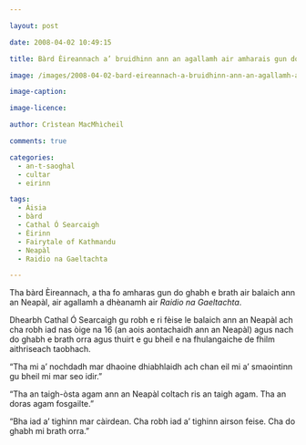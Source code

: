 ```yaml
---

layout: post

date: 2008-04-02 10:49:15

title: Bàrd Èireannach a’ bruidhinn ann an agallamh air amharais gun do ghabh e brath air balaich ann an Neapàl

image: /images/2008-04-02-bard-eireannach-a-bruidhinn-ann-an-agallamh-air-amharais-gun-do-ghabh-e-brath-air-balaich-ann-an-neapal.jpg

image-caption:

image-licence:

author: Crìstean MacMhìcheil

comments: true

categories:
  - an-t-saoghal
  - cultar
  - eirinn

tags:
  - Àisia
  - bàrd
  - Cathal Ó Searcaigh
  - Èirinn
  - Fairytale of Kathmandu
  - Neapàl
  - Raidio na Gaeltachta

---
```


Tha bàrd Èireannach, a tha fo amharas gun do ghabh e brath air balaich ann an Neapàl, air agallamh a dhèanamh air _Raidio na Gaeltachta_.

<!--more-->

Dhearbh Cathal Ó Searcaigh gu robh e ri fèise le balaich ann an Neapàl ach cha robh iad nas òige na 16 (an aois aontachaidh ann an Neapàl) agus nach do ghabh e brath orra agus thuirt e gu bheil e na fhulangaiche de fhilm aithriseach taobhach.

“Tha mi a’ nochdadh mar dhaoine dhiabhlaidh ach chan eil mi a’ smaointinn gu bheil mi mar seo idir.”

“Tha an taigh-òsta agam ann an Neapàl coltach ris an taigh agam. Tha an doras agam fosgailte.”

“Bha iad a’ tighinn mar càirdean. Cha robh iad a’ tighinn airson feise. Cha do ghabh mi brath orra.”
